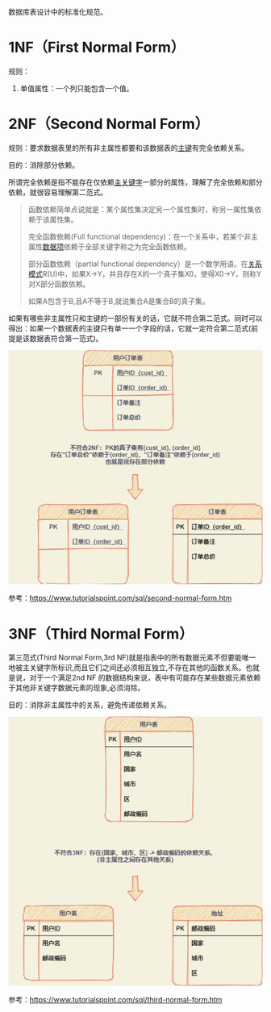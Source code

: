 数据库表设计中的标准化规范。

# 1NF（First Normal Form）

规则：

1. 单值属性：一个列只能包含一个值。

# 2NF（Second Normal Form）

规则：要求数据表里的所有非主属性都要和该数据表的[主键](https://baike.baidu.com/item/主键/1232239)有完全依赖关系。

目的：消除部分依赖。

所谓完全依赖是指不能存在仅依赖[主关键字](https://baike.baidu.com/item/主关键字)一部分的属性，理解了完全依赖和部分依赖，就很容易理解第二范式。

> 函数依赖简单点说就是：某个属性集决定另一个属性集时，称另一属性集依赖于该属性集。
>
> 完全函数依赖(Full functional dependency)：在一个关系中，若某个非主属性[数据项](https://baike.baidu.com/item/数据项/3227309)依赖于全部关键字称之为完全函数依赖。
>
> 部分函数依赖（partial functional dependency）是一个数学用语。在[关系模式](https://baike.baidu.com/item/关系模式/1237324)R(U)中，如果X→Y，并且存在X的一个真子集X0，使得X0→Y，则称Y对X部分函数依赖。
>
> 如果A包含于B,且A不等于B,就说集合A是集合B的真子集。

如果有哪些非主属性只和主键的一部份有关的话，它就不符合第二范式。同时可以得出：如果一个数据表的主键只有单一一个字段的话，它就一定符合第二范式(前提是该数据表符合第一范式)。

![](../images/2NF.png)

参考：https://www.tutorialspoint.com/sql/second-normal-form.htm

# 3NF（Third Normal Form）

第三范式(Third Normal Form,3rd NF)就是指表中的所有数据元素不但要能唯一地被主关键字所标识,而且它们之间还必须相互独立,不存在其他的函数关系。也就是说，对于一个满足2nd NF 的数据结构来说，表中有可能存在某些数据元素依赖于其他非关键字数据元素的现象,必须消除。

目的：消除非主属性中的关系，避免传递依赖关系。

![](../images/3NF.png)

参考：https://www.tutorialspoint.com/sql/third-normal-form.htm